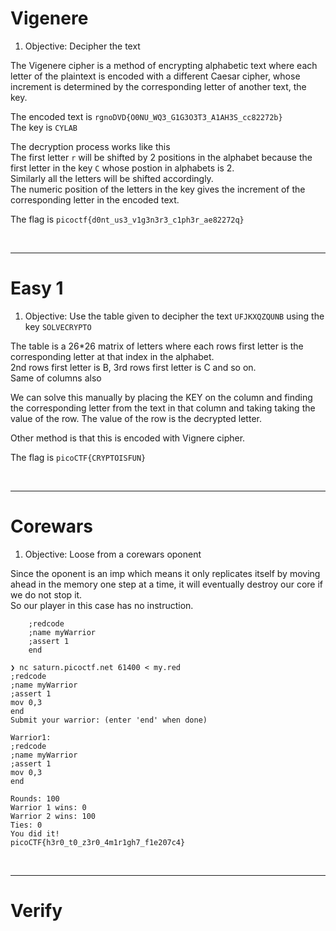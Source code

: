 # Vigenere

1. Objective: Decipher the text 

The Vigenere cipher is a method of encrypting alphabetic text where each letter of the plaintext is encoded with a different Caesar cipher, whose increment is determined by the corresponding letter of another text, the key. 

The encoded text is `rgnoDVD{O0NU_WQ3_G1G3O3T3_A1AH3S_cc82272b}` \
The key is `CYLAB` 

The decryption process works like this \
The first letter `r` will be shifted by 2 positions in the alphabet because the first letter in the key `C` whose postion in alphabets is 2. \
Similarly all the letters will be shifted accordingly. \
The numeric position of the letters in the key gives the increment of the corresponding letter in the encoded text. 

The flag is `picoctf{d0nt_us3_v1g3n3r3_c1ph3r_ae82272q}`

&nbsp;

***

# Easy 1

1. Objective: Use the table given to decipher the text `UFJKXQZQUNB` using the key `SOLVECRYPTO`

The table is a 26*26 matrix of letters where each rows first letter is the corresponding letter at that index in the alphabet. \
2nd rows first letter is B, 3rd rows first letter is C and so on. \
Same of columns also 

We can solve this manually by placing the KEY on the column and finding the corresponding letter from the text in that column
and taking taking the value of the row.
The value of the row is the decrypted letter.

Other method is that this is encoded with Vignere cipher. 

The flag is `picoCTF{CRYPTOISFUN}`

&nbsp;

***

# Corewars

1. Objective: Loose from a corewars oponent

Since the oponent is an imp which means it only replicates itself by moving ahead in the memory one step at a time, it will eventually destroy our core if we do not stop it.\
So our player in this case has no instruction. 

```Red
    ;redcode
    ;name myWarrior
    ;assert 1
    end
```

    
    ❯ nc saturn.picoctf.net 61400 < my.red
    ;redcode
    ;name myWarrior
    ;assert 1
    mov 0,3
    end
    Submit your warrior: (enter 'end' when done)

    Warrior1:
    ;redcode
    ;name myWarrior
    ;assert 1
    mov 0,3
    end

    Rounds: 100
    Warrior 1 wins: 0
    Warrior 2 wins: 100
    Ties: 0
    You did it!
    picoCTF{h3r0_t0_z3r0_4m1r1gh7_f1e207c4}

&nbsp;

***

# Verify
